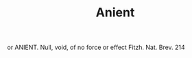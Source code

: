 ---
title: Anient
letter: A
permalink: "/definitions/anient.html"
body: or ANIENT. Null, void, of no force or effect Fitzh. Nat. Brev. 214
published_at: '2018-07-07'
source: Black's Law Dictionary
layout: post
---